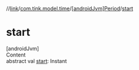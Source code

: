 //[link](../../index.md)/[com.tink.model.time](../index.md)/[[androidJvm]Period](index.md)/[start](start.md)



# start  
[androidJvm]  
Content  
abstract val [start](start.md): Instant  



